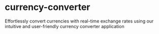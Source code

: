 # currency-converter
Effortlessly convert currencies with real-time exchange rates using our intuitive and user-friendly currency converter application
